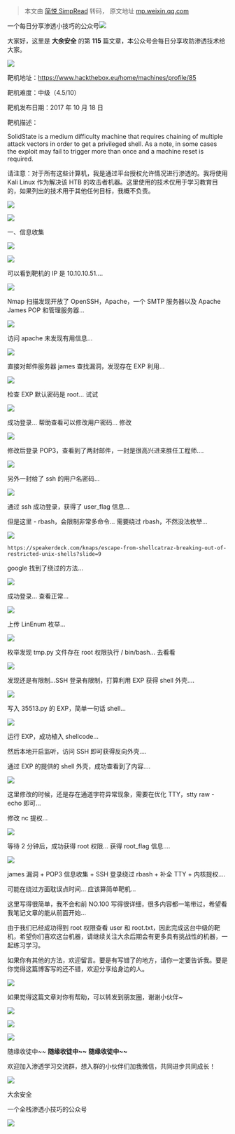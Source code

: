 > 本文由 [简悦 SimpRead](http://ksria.com/simpread/) 转码， 原文地址 [mp.weixin.qq.com](https://mp.weixin.qq.com/s/Y24wHy3tgCXoJDxCNFS9cg)

一个每日分享渗透小技巧的公众号![](https://mmbiz.qpic.cn/mmbiz_png/O7dWXt4o5KPTQKiaXksbZia7PmHLPX2vnCWsznInTj3b9TFYtTDIYG6lDGJZYYSv72NsVWF24Kjlo4MT29tEOQSg/640?wx_fmt=png)

  

  

大家好，这里是 **大余安全** 的第 **115** 篇文章，本公众号会每日分享攻防渗透技术给大家。

![](https://mmbiz.qpic.cn/mmbiz_png/AhUATAqa6tibYa4zTrlvc4l1rFIH7HV8c7ibcicw1jgibbwVW2zia9JeVCleEKLjkT0RO7sJS34DVSzMJ9sGsIAn5Fg/640?wx_fmt=png)

靶机地址：https://www.hackthebox.eu/home/machines/profile/85

靶机难度：中级（4.5/10）

靶机发布日期：2017 年 10 月 18 日

靶机描述：

SolidState is a medium difficulty machine that requires chaining of multiple attack vectors in order to get a privileged shell. As a note, in some cases the exploit may fail to trigger more than once and a machine reset is required.

请注意：对于所有这些计算机，我是通过平台授权允许情况进行渗透的。我将使用 Kali Linux 作为解决该 HTB 的攻击者机器。这里使用的技术仅用于学习教育目的，如果列出的技术用于其他任何目标，我概不负责。

![](https://mmbiz.qpic.cn/mmbiz_png/oQI1m5hhwD5Gicl7xUf6kh3ISTH6iacM05s8G12QVAykGzh7S5Po8EgeS5XJvZbiacbS8AuRQJ1VaRic18jlToOhVQ/640?wx_fmt=png)

![](https://mmbiz.qpic.cn/mmbiz_png/0fb0Y1M6icJJia7t9xsBuUuxZQgOLeWHYicicRpfEiahMz3mlpK0icx8qLpfMLDojhD7IwSE2IalXVBBFs9E1Z88Ka3Q/640?wx_fmt=png)

一、信息收集

![](https://mmbiz.qpic.cn/mmbiz_png/PRVgXdHra5CzBfuOaOX4dpiaoOia6WZfdos1RiaJEZJG7nrnxTkXBoianpRmkQTmqkmW3zkbaQqjAu6WwBYAmyGibiaQ/640?wx_fmt=png)

![](https://mmbiz.qpic.cn/mmbiz_png/O7dWXt4o5KMz2hA9OsSlHuVy7T4QicVce0hb6Oc1TXWL0aEDHKgEXNlzQKEBxrAzkL2ktibkQTR4W6l28fDfS8zA/640?wx_fmt=png)

可以看到靶机的 IP 是 10.10.10.51....

![](https://mmbiz.qpic.cn/mmbiz_png/O7dWXt4o5KMz2hA9OsSlHuVy7T4QicVceiaeWAn5ibVVn8ZiaPKY2hjGPEtn9KVQAOUdtuVJhpA1PyzMq2icAm8IzXw/640?wx_fmt=png)

Nmap 扫描发现开放了 OpenSSH，Apache，一个 SMTP 服务器以及 Apache James POP 和管理服务器...

![](https://mmbiz.qpic.cn/mmbiz_png/O7dWXt4o5KMz2hA9OsSlHuVy7T4QicVceiaibbFIH5MBkgmubKLfEia521Wy9Oz804h4pxCicV0IFM9ePKPMhjS9fTg/640?wx_fmt=png)

访问 apache 未发现有用信息...

![](https://mmbiz.qpic.cn/mmbiz_png/O7dWXt4o5KMz2hA9OsSlHuVy7T4QicVceqBdwsNCH6peIgxMnV9A9y9xzibqcTE8UJXJ5kZp8tNVHPBo7GNdJHiag/640?wx_fmt=png)

直接对邮件服务器 james 查找漏洞，发现存在 EXP 利用...

![](https://mmbiz.qpic.cn/mmbiz_png/O7dWXt4o5KMz2hA9OsSlHuVy7T4QicVce58uMiaF0xbjjgyMu1UC2JLb9vLgvYyibgeZcIolNyFqBc3ltEw0XQdAA/640?wx_fmt=png)

检查 EXP 默认密码是 root... 试试

![](https://mmbiz.qpic.cn/mmbiz_png/O7dWXt4o5KMz2hA9OsSlHuVy7T4QicVcek74IQkibusfe3cBice6FtFBsjHC5BqzWhpTHSZwljrG9d1Kvt5veOYZw/640?wx_fmt=png)

成功登录... 帮助查看可以修改用户密码... 修改

![](https://mmbiz.qpic.cn/mmbiz_png/O7dWXt4o5KMz2hA9OsSlHuVy7T4QicVce66NnbZHpQw5xx07AYLYpWMtvRTvFiaAYt9bMubcCOay66iagDDPpoLBQ/640?wx_fmt=png)

修改后登录 POP3，查看到了两封邮件，一封是很高兴进来胜任工程师....

![](https://mmbiz.qpic.cn/mmbiz_png/O7dWXt4o5KMz2hA9OsSlHuVy7T4QicVcesnSKoPsCqd9IVDUCmcNSyAeWWpACibtArPzzFq3foxrKKW4ibULusc3Q/640?wx_fmt=png)

另外一封给了 ssh 的用户名密码...

![](https://mmbiz.qpic.cn/mmbiz_png/O7dWXt4o5KMz2hA9OsSlHuVy7T4QicVceQk4Dl1yIgNOtHVWbW4spq5bXIqOtqlckPwXjrpJw9Qlda1YFcrVSRw/640?wx_fmt=png)

通过 ssh 成功登录，获得了 user_flag 信息...

但是这里 - rbash，会限制非常多命令... 需要绕过 rbash，不然没法枚举...

![](https://mmbiz.qpic.cn/mmbiz_png/O7dWXt4o5KMz2hA9OsSlHuVy7T4QicVceZL2Liaa7dQZZePD8O11icicrVbXwoT9u0ibJIh2fhRicJ6zQOMYuL3hF8BA/640?wx_fmt=png)

```
https://speakerdeck.com/knaps/escape-from-shellcatraz-breaking-out-of-restricted-unix-shells?slide=9
```

google 找到了绕过的方法...

![](https://mmbiz.qpic.cn/mmbiz_png/O7dWXt4o5KMz2hA9OsSlHuVy7T4QicVceRS4VbvzDv5ITtNIH3sQGYpXVy51KS9ibzvkMS4OBuia7Bbl8lfgloyzA/640?wx_fmt=png)

成功登录... 查看正常...

![](https://mmbiz.qpic.cn/mmbiz_png/O7dWXt4o5KMz2hA9OsSlHuVy7T4QicVceTcFIyLkmicKxmOBslZEwmuDdEZfViclmVKKlxZ5xSFfGUCh2Re75I7ibg/640?wx_fmt=png)

上传 LinEnum 枚举...

![](https://mmbiz.qpic.cn/mmbiz_png/O7dWXt4o5KMz2hA9OsSlHuVy7T4QicVceMJVTeDgZ4J5RNaX20GbNd0DlmePE4skJBsTovnsNSKFy0G1ooPF63Q/640?wx_fmt=png)

枚举发现 tmp.py 文件存在 root 权限执行 / bin/bash... 去看看

![](https://mmbiz.qpic.cn/mmbiz_png/O7dWXt4o5KMz2hA9OsSlHuVy7T4QicVceFKiaRImRDcb5y7suTa9LzAwaJoo21EesoNEjQqJpibWJibU0lILicm3iaAA/640?wx_fmt=png)

发现还是有限制...SSH 登录有限制，打算利用 EXP 获得 shell 外壳....

![](https://mmbiz.qpic.cn/mmbiz_png/O7dWXt4o5KMz2hA9OsSlHuVy7T4QicVcef1icq7bHe0dGAym7RzHia1qsLEOibsibFzPuRic4aYTvpv0jX14Ic4ycUHA/640?wx_fmt=png)

写入 35513.py 的 EXP，简单一句话 shell...

![](https://mmbiz.qpic.cn/mmbiz_png/O7dWXt4o5KMz2hA9OsSlHuVy7T4QicVceZZbyvxdQ152BJ3IhHShCnEYaRO8LLlQSibCJbDT58vgzd1q7FkmSbEg/640?wx_fmt=png)

运行 EXP，成功植入 shellcode...

然后本地开启监听，访问 SSH 即可获得反向外壳....

通过 EXP 的提供的 shell 外壳，成功查看到了内容....

![](https://mmbiz.qpic.cn/mmbiz_png/O7dWXt4o5KMz2hA9OsSlHuVy7T4QicVceloUzQ4eV5r47sUl3Z9B8WjmicqV4hQnAibFaOx1Gv1RRnfz4t36TmU9w/640?wx_fmt=png)

这里修改的时候，还是存在通道字符异常现象，需要在优化 TTY，stty raw -echo 即可...

修改 nc 提权...

![](https://mmbiz.qpic.cn/mmbiz_png/O7dWXt4o5KMz2hA9OsSlHuVy7T4QicVceQj874mic3yX0Ufava311my8ibKoywbjH6aViacbibcLlTibrQN6onQ1Sp6w/640?wx_fmt=png)

等待 2 分钟后，成功获得 root 权限... 获得 root_flag 信息....

![](https://mmbiz.qpic.cn/mmbiz_png/9qXnTkZPuxe8H1QicBcbrQQVKOeKw2PsaPtbkhed7icVWmmGk0o3VgYFqKdtNwPFicT2aW803Yp7DqjdiaoFRYVX3A/640?wx_fmt=png)

james 漏洞 + POP3 信息收集 + SSH 登录绕过 rbash + 补全 TTY + 内核提权....

可能在绕过方面耽误点时间... 应该算简单靶机...

这里写得很简单，我不会和前 NO.100 写得很详细，很多内容都一笔带过，希望看我笔记文章的能从前面开始...

由于我们已经成功得到 root 权限查看 user 和 root.txt，因此完成这台中级的靶机，希望你们喜欢这台机器，请继续关注大余后期会有更多具有挑战性的机器，一起练习学习。

如果你有其他的方法，欢迎留言。要是有写错了的地方，请你一定要告诉我。要是你觉得这篇博客写的还不错，欢迎分享给身边的人。

![](https://mmbiz.qpic.cn/mmbiz_png/gUVKXuw5icTuicMe1TSd3CYPJzxFcxUnzpBLmOY2lYosbSmH5Ro01bJbqOVUwZ97d098kTPyiaWWicblornticcLu9w/640?wx_fmt=png)

如果觉得这篇文章对你有帮助，可以转发到朋友圈，谢谢小伙伴~

![](https://mmbiz.qpic.cn/mmbiz_png/c5xrRn4430AnqkfAJc38Vpnc5XiaADLTjiciciaibYU4EHw3Nuh7YMtuB0hz3sb8Em9iatt5skAsibuuysPLdLY5LtWOw/640?wx_fmt=png)

![](https://mmbiz.qpic.cn/mmbiz_png/p3lIbvldZiabdI5iaCb3icRhtygUuo2sp6Hcdq0ANlpy5W3gL628uq032jsoVnGnl6HdGrgDXjfazFtkp6IInibDdQ/640?wx_fmt=png)

![](https://mmbiz.qpic.cn/mmbiz_png/O7dWXt4o5KPqjaFWwyrrhiciahSpOibxqKvSIFX0iaPcG00CjYIwQDwIDeIicmFMlOVNyhWYVSE8pJK566UK3YOUNWQ/640?wx_fmt=png)

随缘收徒中~~ **随缘收徒中~~** **随缘收徒中~~**

欢迎加入渗透学习交流群，想入群的小伙伴们加我微信，共同进步共同成长！

![](https://mmbiz.qpic.cn/mmbiz_png/ndicuTO22p6ibN1yF91ZicoggaJJZX3vQ77Vhx81O5GRyfuQoBRjpaUyLOErsSo8PwNYlT1XzZ6fbwQuXBRKf4j3Q/640?wx_fmt=png)  

大余安全

一个全栈渗透小技巧的公众号

![](https://mmbiz.qpic.cn/mmbiz_png/O7dWXt4o5KPTQKiaXksbZia7PmHLPX2vnCSsnsc7MHh257oYRic1MOT8qibABNUEnTq9DUL7QBwnS52EheJf4m8iaTQ/640?wx_fmt=png)